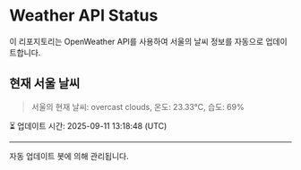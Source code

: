 
# Weather API Status

이 리포지토리는 OpenWeather API를 사용하여 서울의 날씨 정보를 자동으로 업데이트합니다.

## 현재 서울 날씨
> 서울의 현재 날씨: overcast clouds, 온도: 23.33°C, 습도: 69%

⏳ 업데이트 시간: 2025-09-11 13:18:48 (UTC)

---
자동 업데이트 봇에 의해 관리됩니다.
